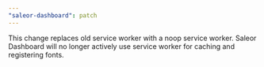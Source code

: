 ```yaml
---
"saleor-dashboard": patch
---
```


This change replaces old service worker with a noop service worker. Saleor Dashboard will no longer actively use service worker for caching and registering fonts. 
